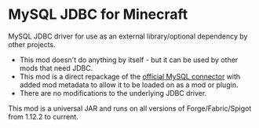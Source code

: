 # MySQL JDBC for Minecraft

MySQL JDBC driver for use as an external library/optional dependency by other projects.

* This mod doesn't do anything by itself - but it can be used by other mods that need JDBC.
* This mod is a direct repackage of the [official MySQL connector](https://dev.mysql.com/doc/connector-j/8.0/en/) with added mod metadata to allow it to be loaded on as a mod or plugin.
* There are no modifications to the underlying JDBC driver.

This mod is a universal JAR and runs on all versions of Forge/Fabric/Spigot from 1.12.2 to current.

